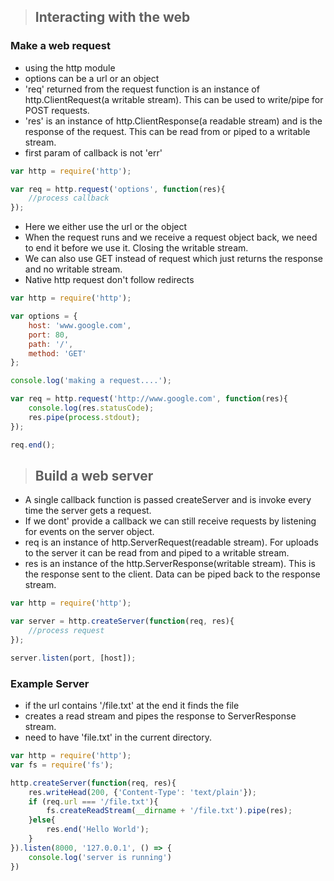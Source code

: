 > ## Interacting with the web

### Make a web request
- using the http module
- options can be a url or an object
- 'req' returned from the request function is an instance of http.ClientRequest(a writable stream). This can be used to write/pipe for POST requests.
- 'res' is an instance of http.ClientResponse(a readable stream) and is the response of the request. This can be read from or piped to a writable stream.
- first param of callback is not 'err'
```javascript
var http = require('http');

var req = http.request('options', function(res){
    //process callback
});
```

- Here we either use the url or the object
- When the request runs and we receive a request object back, we need to end it before we use it. Closing the writable stream.
- We can also use GET instead of request which just returns the response and no writable stream.
- Native http request don't follow redirects
```javascript
var http = require('http');

var options = {
    host: 'www.google.com', 
    port: 80,
    path: '/',
    method: 'GET'
};

console.log('making a request....');

var req = http.request('http://www.google.com', function(res){
    console.log(res.statusCode);
    res.pipe(process.stdout);
});

req.end();
```

> ## Build a web server
- A single callback function is passed createServer and is invoke every time the server gets a request.
- If we dont' provide a callback we can still receive requests by listening for events on the server object.
- req is an instance of http.ServerRequest(readable stream). For uploads to the server it can be read from and piped to a writable stream.
- res is an instance of the http.ServerResponse(writable stream). This is the response sent to the client. Data can be piped back to the response stream.
```javascript
var http = require('http');

var server = http.createServer(function(req, res){
    //process request
});

server.listen(port, [host]);
```

### Example Server
- if the url contains '/file.txt' at the end it finds the file
- creates a read stream and pipes the response to ServerResponse stream.
- need to have 'file.txt' in the current directory.
```javascript
var http = require('http');
var fs = require('fs');

http.createServer(function(req, res){
    res.writeHead(200, {'Content-Type': 'text/plain'});
    if (req.url === '/file.txt'){
        fs.createReadStream(__dirname + '/file.txt').pipe(res);
    }else{
        res.end('Hello World');
    }
}).listen(8000, '127.0.0.1', () => {
    console.log('server is running')
})
```